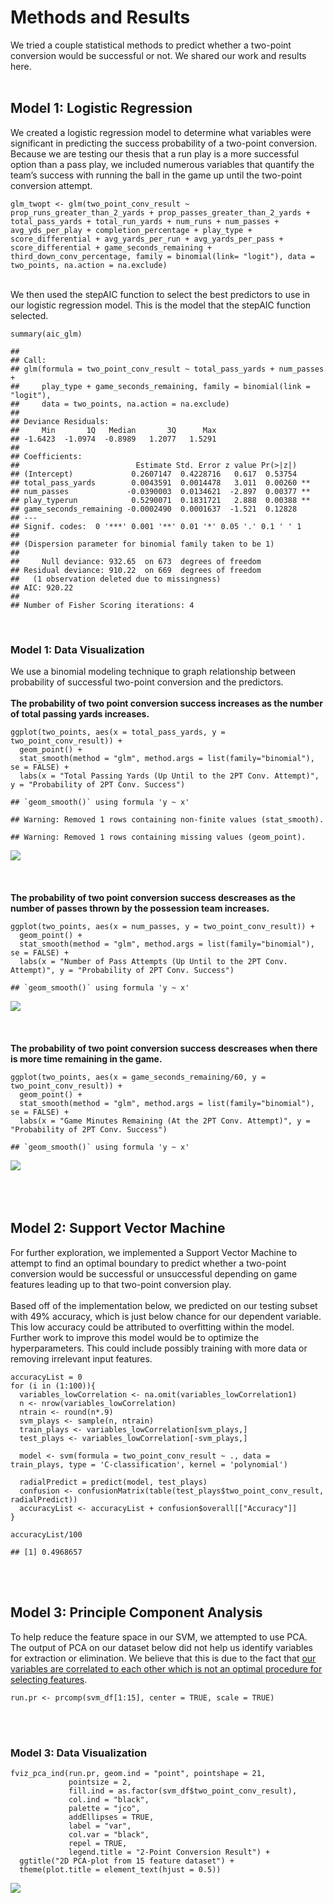 Methods and Results
===================

We tried a couple statistical methods to predict whether a two-point
conversion would be successful or not. We shared our work and results
here. <br> <br>

Model 1: Logistic Regression
----------------------------

We created a logistic regression model to determine what variables were
significant in predicting the success probability of a two-point
conversion. Because we are testing our thesis that a run play is a more
successful option than a pass play, we included numerous variables that
quantify the team’s success with running the ball in the game up until
the two-point conversion attempt. <br>

    glm_twopt <- glm(two_point_conv_result ~ prop_runs_greater_than_2_yards + prop_passes_greater_than_2_yards + total_pass_yards + total_run_yards + num_runs + num_passes + avg_yds_per_play + completion_percentage + play_type + score_differential + avg_yards_per_run + avg_yards_per_pass + score_differential + game_seconds_remaining + third_down_conv_percentage, family = binomial(link= "logit"), data = two_points, na.action = na.exclude)

<br> We then used the stepAIC function to select the best predictors to
use in our logistic regression model. This is the model that the stepAIC
function selected.

    summary(aic_glm)

    ## 
    ## Call:
    ## glm(formula = two_point_conv_result ~ total_pass_yards + num_passes + 
    ##     play_type + game_seconds_remaining, family = binomial(link = "logit"), 
    ##     data = two_points, na.action = na.exclude)
    ## 
    ## Deviance Residuals: 
    ##     Min       1Q   Median       3Q      Max  
    ## -1.6423  -1.0974  -0.8989   1.2077   1.5291  
    ## 
    ## Coefficients:
    ##                          Estimate Std. Error z value Pr(>|z|)   
    ## (Intercept)             0.2607147  0.4228716   0.617  0.53754   
    ## total_pass_yards        0.0043591  0.0014478   3.011  0.00260 **
    ## num_passes             -0.0390003  0.0134621  -2.897  0.00377 **
    ## play_typerun            0.5290071  0.1831721   2.888  0.00388 **
    ## game_seconds_remaining -0.0002490  0.0001637  -1.521  0.12828   
    ## ---
    ## Signif. codes:  0 '***' 0.001 '**' 0.01 '*' 0.05 '.' 0.1 ' ' 1
    ## 
    ## (Dispersion parameter for binomial family taken to be 1)
    ## 
    ##     Null deviance: 932.65  on 673  degrees of freedom
    ## Residual deviance: 910.22  on 669  degrees of freedom
    ##   (1 observation deleted due to missingness)
    ## AIC: 920.22
    ## 
    ## Number of Fisher Scoring iterations: 4

<br>

### Model 1: Data Visualization

We use a binomial modeling technique to graph relationship between
probability of successful two-point conversion and the predictors. <br>
<br> **The probability of two point conversion success increases as the
number of total passing yards increases.**

    ggplot(two_points, aes(x = total_pass_yards, y = two_point_conv_result)) + 
      geom_point() + 
      stat_smooth(method = "glm", method.args = list(family="binomial"), se = FALSE) +
      labs(x = "Total Passing Yards (Up Until to the 2PT Conv. Attempt)", y = "Probability of 2PT Conv. Success")

    ## `geom_smooth()` using formula 'y ~ x'

    ## Warning: Removed 1 rows containing non-finite values (stat_smooth).

    ## Warning: Removed 1 rows containing missing values (geom_point).

![](methods_results_files/figure-markdown_strict/unnamed-chunk-6-1.png)
<br> <br> <br> <br> **The probability of two point conversion success
descreases as the number of passes thrown by the possession team
increases.**

    ggplot(two_points, aes(x = num_passes, y = two_point_conv_result)) + 
      geom_point() + 
      stat_smooth(method = "glm", method.args = list(family="binomial"), se = FALSE) +
      labs(x = "Number of Pass Attempts (Up Until to the 2PT Conv. Attempt)", y = "Probability of 2PT Conv. Success")

    ## `geom_smooth()` using formula 'y ~ x'

![](methods_results_files/figure-markdown_strict/unnamed-chunk-7-1.png)
<br> <br> <br> <br> **The probability of two point conversion success
descreases when there is more time remaining in the game.**

    ggplot(two_points, aes(x = game_seconds_remaining/60, y = two_point_conv_result)) + 
      geom_point() + 
      stat_smooth(method = "glm", method.args = list(family="binomial"), se = FALSE) +
      labs(x = "Game Minutes Remaining (At the 2PT Conv. Attempt)", y = "Probability of 2PT Conv. Success")

    ## `geom_smooth()` using formula 'y ~ x'

![](methods_results_files/figure-markdown_strict/unnamed-chunk-8-1.png)
<br> <br> <br> <br>

Model 2: Support Vector Machine
-------------------------------

For further exploration, we implemented a Support Vector Machine to
attempt to find an optimal boundary to predict whether a two-point
conversion would be successful or unsuccessful depending on game
features leading up to that two-point conversion play. <br> <br> Based
off of the implementation below, we predicted on our testing subset with
49% accuracy, which is just below chance for our dependent variable.
This low accuracy could be attributed to overfitting within the model.
Further work to improve this model would be to optimize the
hyperparameters. This could include possibly training with more data or
removing irrelevant input features. <br>

    accuracyList = 0
    for (i in (1:100)){
      variables_lowCorrelation <- na.omit(variables_lowCorrelation1)
      n <- nrow(variables_lowCorrelation)
      ntrain <- round(n*.9)
      svm_plays <- sample(n, ntrain)
      train_plays <- variables_lowCorrelation[svm_plays,]
      test_plays <- variables_lowCorrelation[-svm_plays,]
      
      model <- svm(formula = two_point_conv_result ~ ., data = train_plays, type = 'C-classification', kernel = 'polynomial')
      
      radialPredict = predict(model, test_plays)
      confusion <- confusionMatrix(table(test_plays$two_point_conv_result, radialPredict))
      accuracyList <- accuracyList + confusion$overall[["Accuracy"]]
    }

    accuracyList/100

    ## [1] 0.4968657

<br> <br>

Model 3: Principle Component Analysis
-------------------------------------

To help reduce the feature space in our SVM, we attempted to use PCA.
The output of PCA on our dataset below did not help us identify
variables for extraction or elimination. We believe that this is due to
the fact that [our variables are correlated to each other which is not
an optimal procedure for selecting
features](https://towardsdatascience.com/understanding-pca-fae3e243731d).
<br>

    run.pr <- prcomp(svm_df[1:15], center = TRUE, scale = TRUE)

<br> <br>

### Model 3: Data Visualization

    fviz_pca_ind(run.pr, geom.ind = "point", pointshape = 21, 
                 pointsize = 2, 
                 fill.ind = as.factor(svm_df$two_point_conv_result), 
                 col.ind = "black", 
                 palette = "jco", 
                 addEllipses = TRUE,
                 label = "var",
                 col.var = "black",
                 repel = TRUE,
                 legend.title = "2-Point Conversion Result") +
      ggtitle("2D PCA-plot from 15 feature dataset") +
      theme(plot.title = element_text(hjust = 0.5))

![](methods_results_files/figure-markdown_strict/unnamed-chunk-12-1.png)
